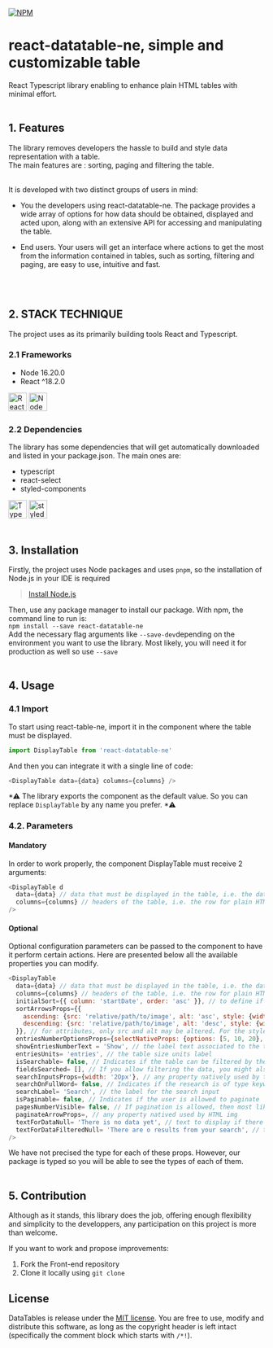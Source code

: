 [![NPM](https://img.shields.io/npm/v/react-datatable-ne.svg)](https://www.npmjs.com/package/react-datatable-ne)

# react-datatable-ne, simple and customizable table 

React Typescript library enabling to enhance plain HTML tables with minimal effort. <br/><br/>


## 1. Features

The library removes developers the hassle to build and style data representation with a table. <br/>
The main features are : sorting, paging and filtering the table.  <br/><br/>

It is developed with two distinct groups of users in mind:

* You the developers using react-datatable-ne. The package provides a wide array of options for how data should be obtained, displayed and acted upon, along with an extensive API for accessing and manipulating the table.

* End users. Your users will get an interface where actions to get the most from the information contained in tables, such as sorting, filtering and paging, are easy to use, intuitive and fast.
<br/>
<br/>


## 2. STACK TECHNIQUE
The project uses as its primarily building tools React and Typescript.

### 2.1 Frameworks

<ul>
<li>Node 16.20.0</li>  
<li>React ^18.2.0</li>  
</ul>
<a href="https://reactjs.org/" target="_blank" rel="noreferrer"><img src="https://raw.githubusercontent.com/danielcranney/readme-generator/main/public/icons/skills/react-colored.svg" width="36" height="36" alt="React" /></a>
<a href="https://nodejs.org/en/" target="_blank" rel="noreferrer"><img src="https://raw.githubusercontent.com/danielcranney/readme-generator/main/public/icons/skills/nodejs-colored.svg" width="36" height="36" alt="NodeJS" /></a>

### 2.2 Dependencies
The library has some dependencies that will get automatically downloaded and listed in your package.json. The main ones are:
<ul>
<li>typescript</li>
<li>react-select</li>
<li>styled-components</li>
</ul>
<a href="https://www.typescriptlang.org/" target="_blank" rel="noreferrer"><img src="https://raw.githubusercontent.com/danielcranney/readme-generator/main/public/icons/skills/typescript-colored.svg" width="36" height="36" alt="TypeScript" /></a>
<a href="https://www.styled-components.com">
  <img alt="styled-components" src="https://raw.githubusercontent.com/styled-components/brand/master/styled-components.png" width="36" height="36"  />
</a>
<br/>
<br/>


## 3. Installation

Firstly, the project uses Node packages and uses `pnpm`, so the installation of Node.js in your IDE is required
> [Install Node.js](https://nodejs.org/en/)


Then, use any package manager to install our package. With npm, the command line to run is: <br/>
`npm install --save react-datatable-ne` <br/>
Add the necessary flag arguments like `--save-dev`depending on the environment you want to use the library.
Most likely, you will need it for production as well so use `--save`
<br/>
<br/>

## 4. Usage

### 4.1 Import
To start using react-table-ne, import it in the component where the table must be displayed. 
```js
import DisplayTable from 'react-datatable-ne'
```
And then you can integrate it with a single line of code:
```js
<DisplayTable data={data} columns={columns} />
```
*⚠ The library exports the component as the default value. So you can replace `DisplayTable` by any name you prefer. *⚠ 

### 4.2. Parameters

#### Mandatory
In order to work properly, the component DisplayTable must receive 2 arguments:
```js
<DisplayTable d
  data={data} // data that must be displayed in the table, i.e. the data that will populate the plain HTML tbody
  columns={columns} // headers of the table, i.e. the row for plain HTML thead
/>
```

#### Optional
Optional configuration parameters can be passed to the component to have it perform certain actions.
Here are presented below all the available properties you can modify. 

```js
<DisplayTable
  data={data} // data that must be displayed in the table, i.e. the data that will populate the plain HTML tbody
  columns={columns} // headers of the table, i.e. the row for plain HTML thead
  initialSort={{ column: 'startDate', order: 'asc' }}, // to define if the table must display the data in a certain order at page load. The column property indicates on which column to sort and in which order. By default, no order is specified. 
  sortArrowsProps={{
    ascending: {src: 'relative/path/to/image', alt: 'asc', style: {width: '50px'}},
    descending: {src: 'relative/path/to/image', alt: 'desc', style: {width: '50px'}},
  }}, // for attributes, only src and alt may be altered. For the style object, any CSS property natively used by the HTML img element can be passed in
  entriesNumberOptionsProps={selectNativeProps: {options: [5, 10, 20}, showEntriesNumberText: 'Show', entriesUnits: 'units'}, // If specified, it will let the user chooses how many rows he wants the table to display (i.e. the table size). The selectNativeProps accepts any properties natively used by a plain HTML select. 
  showEntriesNumberText = 'Show', // the label text associated to the table size select dropdown
  entriesUnits= 'entries', // the table size units label
  isSearchable= false, // Indicates if the table can be filtered by the user from a search input. If set to true, then a search input will be displayed
  fieldsSearched= [], // If you allow filtering the data, you might also want to specify which columns are concerned by the search
  searchInputsProps={width: '2Opx'}, // any property natively used by the package react-select or the plain HTML select
  searchOnFullWord= false, // Indicates if the research is of type keyword (i.e. for a field value, it will match the research only if it starts with the searched value) or the sole presence of the string in the field value is sufficient
  searchLabel= 'Search', // the label for the search input
  isPaginable= false, // Indicates if the user is allowed to paginate 
  pagesNumberVisible= false, // If pagination is allowed, then most likely there are different pages. This indicates if the number of these pages must be shown to the user or not
  paginateArrowProps=, // any property natived used by HTML img
  textForDataNull= 'There is no data yet', // text to display if there is no data
  textForDataFilteredNull= 'There are o results from your search', // text to display if the research didn't get any results    
/>
```
We have not precised the type for each of these props. However, our package is typed so you will be able to see the types of each of them. 
<br/>
<br/>

## 5. Contribution
Although as it stands, this library does the job, offering enough flexibility and simplicity to the developpers, any participation on this project is more than welcome.

If you want to work and propose improvements:
<ol>
<li>Fork the Front-end repository</li>
<li>Clone it locally using <code>git clone</code></li>
</ol>


## License

DataTables is release under the [MIT license](//datatables.net/license). You are free to use, modify and distribute this software, as long as the copyright header is left intact (specifically the comment block which starts with `/*!`).
